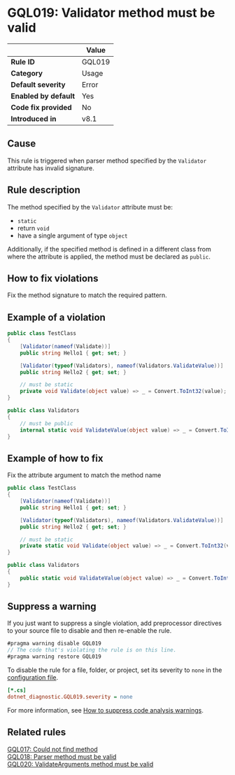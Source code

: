 # GQL019: Validator method must be valid

|                        | Value  |
| ---------------------- | ------ |
| **Rule ID**            | GQL019 |
| **Category**           | Usage  |
| **Default severity**   | Error  |
| **Enabled by default** | Yes    |
| **Code fix provided**  | No     |
| **Introduced in**      | v8.1   |

## Cause

This rule is triggered when parser method specified by the `Validator` attribute
has invalid signature.

## Rule description

The method specified by the `Validator` attribute must be:

- `static`
- return `void`
- have a single argument of type `object`

Additionally, if the specified method is defined in a different class from where
the attribute is applied, the method must be declared as `public`.

## How to fix violations

Fix the method signature to match the required pattern.

## Example of a violation

```c#
public class TestClass
{
    [Validator(nameof(Validate))]
    public string Hello1 { get; set; }

    [Validator(typeof(Validators), nameof(Validators.ValidateValue))]
    public string Hello2 { get; set; }

    // must be static
    private void Validate(object value) => _ = Convert.ToInt32(value);
}

public class Validators
{
    // must be public
    internal static void ValidateValue(object value) => _ = Convert.ToInt32(value);
}
```

## Example of how to fix

Fix the attribute argument to match the method name

```c#
public class TestClass
{
    [Validator(nameof(Validate))]
    public string Hello1 { get; set; }

    [Validator(typeof(Validators), nameof(Validators.ValidateValue))]
    public string Hello2 { get; set; }

    // must be static
    private static void Validate(object value) => _ = Convert.ToInt32(value);
}

public class Validators
{
    public static void ValidateValue(object value) => _ = Convert.ToInt32(value);
}
```

## Suppress a warning

If you just want to suppress a single violation, add preprocessor directives to
your source file to disable and then re-enable the rule.

```csharp
#pragma warning disable GQL019
// The code that's violating the rule is on this line.
#pragma warning restore GQL019
```

To disable the rule for a file, folder, or project, set its severity to `none`
in the
[configuration file](https://learn.microsoft.com/en-us/dotnet/fundamentals/code-analysis/configuration-files).

```ini
[*.cs]
dotnet_diagnostic.GQL019.severity = none
```

For more information, see
[How to suppress code analysis warnings](https://learn.microsoft.com/en-us/dotnet/fundamentals/code-analysis/suppress-warnings).

## Related rules

[GQL017: Could not find method](../gql017)  
[GQL018: Parser method must be valid](../gql018)  
[GQL020: ValidateArguments method must be valid](../gql020)
